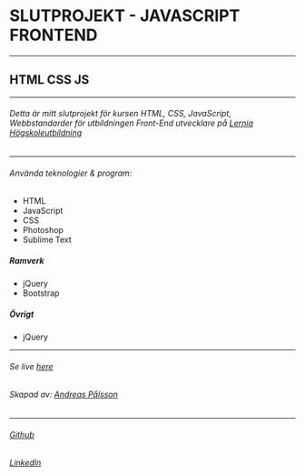 # SLUTPROJEKT - JAVASCRIPT FRONTEND
---
## HTML CSS JS
---
###### Detta är mitt slutprojekt för kursen HTML, CSS, JavaScript, Webbstandarder för utbildningen Front-End utvecklare på [Lernia Högskoleutbildning](https://www.lernia.se/)
---
###### Använda teknologier & program:
* HTML
* JavaScript
* CSS
* Photoshop
* Sublime Text

##### Ramverk
* jQuery
* Bootstrap

##### Övrigt
* jQuery
---
###### Se live [here](therdny.github.io/slutprojekt)
###### Skapad av: [Andreas Pålsson](http://www.rdny.se)
---
###### [Github](https://github.com/therdny)
###### [LinkedIn](https://www.linkedin.com/in/andreas-p%C3%A5lsson-29a15890?trk=hp-identity-name)
